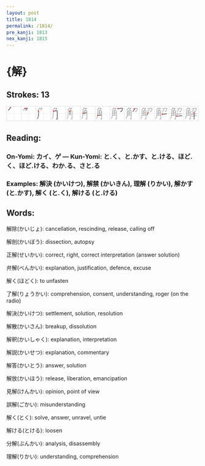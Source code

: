 ```yaml
---
layout: post
title: 1814
permalink: /1814/
pre_kanji: 1813
nex_kanji: 1815
---
```


# {解}

## Strokes: 13

<div class="stroke"><img src="../images/E8A7A3.png" /></div>

## Reading:

### On-Yomi: カイ、ゲ &mdash; Kun-Yomi: と.く、と.かす、と.ける、ほど.く、ほど.ける、わか.る、さと.る

### Examples: 解決 (かいけつ), 解禁 (かいきん), 理解 (りかい), 解かす (と.かす), 解く (と.く), 解ける (と.ける)

## Words:

解除(かいじょ): cancellation, rescinding, release, calling off

解剖(かいぼう): dissection, autopsy

正解(せいかい): correct, right, correct interpretation (answer solution)

弁解(べんかい): explanation, justification, defence, excuse

解く(ほどく): to unfasten

了解(りょうかい): comprehension, consent, understanding, roger (on the radio)

解決(かいけつ): settlement, solution, resolution

解散(かいさん): breakup, dissolution

解釈(かいしゃく): explanation, interpretation

解説(かいせつ): explanation, commentary

解答(かいとう): answer, solution

解放(かいほう): release, liberation, emancipation

見解(けんかい): opinion, point of view

誤解(ごかい): misunderstanding

解く(とく): solve, answer, unravel, untie

解ける(とける): loosen

分解(ぶんかい): analysis, disassembly

理解(りかい): understanding, comprehension
